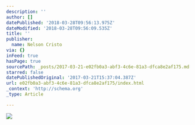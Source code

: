 ```yaml
---
description: ''
author: []
datePublished: '2018-03-28T09:56:13.975Z'
dateModified: '2018-03-28T09:56:09.535Z'
title: ''
publisher:
  name: Nelson Cristo
via: {}
inFeed: true
hasPage: true
sourcePath: _posts/2017-03-21-e02fb0a3-abf3-4c6e-81a3-dfca8e2af175.md
starred: false
datePublishedOriginal: '2017-03-21T15:37:04.387Z'
url: e02fb0a3-abf3-4c6e-81a3-dfca8e2af175/index.html
_context: 'http://schema.org'
_type: Article

---
```

![](https://the-grid-user-content.s3-us-west-2.amazonaws.com/ba05b2a5-c160-4ae8-8a76-2cab48ace46d.jpg)